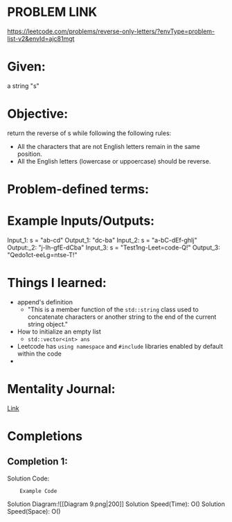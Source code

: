# PROBLEM LINK
https://leetcode.com/problems/reverse-only-letters/?envType=problem-list-v2&envId=ajc81mgt

# Given: 
a string "s"

# Objective: 
return the reverse of s while following the following rules:
- All the characters that are not English letters remain in the same position.
- All the English letters (lowercase or uppoercase) should be reverse.


# Problem-defined terms: 


# Example Inputs/Outputs:
Input_1: s = "ab-cd"
Output_1: "dc-ba"
Input_2: s = "a-bC-dEf-ghIj"
Output:_2: "j-Ih-gfE-dCba"
Input_3: s = "Test1ng-Leet=code-Q!"
Output_3: "Qedo1ct-eeLg=ntse-T!"



# Things I learned:
- append's definition
	- "This is a member function of the `std::string` class used to concatenate characters or another string to the end of the current string object."
- How to initialize an empty list
	- `std::vector<int> ans`
- Leetcode has `using namespace` and `#include` libraries enabled by default within the code
- 

# Mentality Journal:
[Link](https://docs.google.com/document/d/131LSJ3rmZte6K0HtVIDbwWktHag6VIGpLHQw0aHCW_8/edit?usp=sharing)
# Completions
## Completion 1:
Solution Code:
``` 
	Example Code
```
Solution Diagram:![[Diagram 9.png|200]]
Solution Speed(Time): O()
Solution Speed(Space): O() 